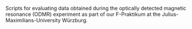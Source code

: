 Scripts for evaluating data obtained during the optically detected magnetic resonance (ODMR) experiment as part of our F-Praktikum at the Julius-Maximilians-University Würzburg.
